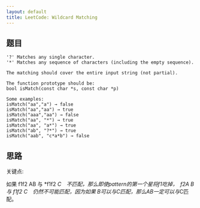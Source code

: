 ```yaml
---
layout: default
title: LeetCode: Wildcard Matching 
---
```


## 题目

```
'?' Matches any single character.
'*' Matches any sequence of characters (including the empty sequence).

The matching should cover the entire input string (not partial).

The function prototype should be:
bool isMatch(const char *s, const char *p)

Some examples:
isMatch("aa","a") → false
isMatch("aa","aa") → true
isMatch("aaa","aa") → false
isMatch("aa", "*") → true
isMatch("aa", "a*") → true
isMatch("ab", "?*") → true
isMatch("aab", "c*a*b") → false
```


## 思路

关键点:

如果 f1f2 AB 与 *f1f2 *C　不匹配，那么即使pattern的第一个星将f1吃掉，　f2A B 与 f1f2 *C　仍然不可能匹配，因为如果
B可以与*C匹配，那么AB一定可以与*C匹配。

